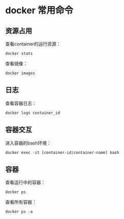 # docker 常用命令
## 资源占用

查看container的运行资源：

```
docker stats
```

查看镜像：

```
docker images
```
## 日志

查看容器日志：

```
docker logs container_id
```

## 容器交互

进入容器的bash环境：

```
docker exec -it [container-id|container-name] bash
```

## 容器

查看运行中的容器：

```
docker ps
```

查看所有容器：

```
docker ps -a
```